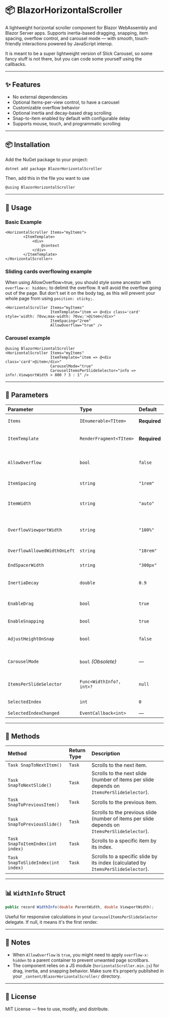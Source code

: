 # 📦 BlazorHorizontalScroller

A lightweight horizontal scroller component for Blazor WebAssembly and Blazor Server apps. Supports inertia-based dragging, snapping, item spacing, overflow control, and carousel mode — with smooth, touch-friendly interactions powered by JavaScript interop. 

It is meant to be a super lightweight version of Slick Carousel, so some fancy stuff is not there, but you can code some yourself using the callbacks. 

---

## ✨ Features

- No external dependencies
- Optional Items-per-view control, to have a carousel
- Customizable overflow behavior
- Optional inertia and decay-based drag scrolling
- Snap-to-item enabled by default with configurable delay
- Supports mouse, touch, and programmatic scrolling

---

## 📦 Installation

Add the NuGet package to your project:

```bash
dotnet add package BlazorHorizontalScroller
```

<!-- Then, reference the JavaScript file in your `index.html` (WASM) or `_Host.cshtml` (Server):

```html
<script src="_content/BlazorHorizontalScroller/horizontalScroller.min.js"></script>
``` -->

Then, add this in the file you want to use

```razor
@using BlazorHorizontalScroller
```
---

## 🔧 Usage

### Basic Example

```razor
<HorizontalScroller Items="myItems">
        <ItemTemplate>
            <div>
                @context
            </div>
        </ItemTemplate>
</HorizontalScroller>
```

### Sliding cards overflowing example
When using AllowOverflow=true, you should style some ancestor with `overflow-x: hidden;` to delimit the overflow. It will avoid the overflow going out of the page. But don't set it on the body tag, as this will prevent your whole page from using `position: sticky;`. 
```razor
<HorizontalScroller Items="myItems"
                    ItemTemplate="item => @<div class='card' style='width: 70vw;max-width: 70vw;'>@item</div>"
                    ItemSpacing="2rem"
                    AllowOverflow="true" />
```

### Carousel example

```razor
@using BlazorHorizontalScroller
<HorizontalScroller Items="myItems"
                    ItemTemplate="item => @<div class='card'>@item</div>"
                    CarouselMode="true"
                    CarouselItemsPerSlideSelector="info => info!.ViewportWidth > 800 ? 3 : 1" />
```

---

## 📐 Parameters

| Parameter                    | Type                     | Default      | Description                                                               |
| :--------------------------- | :----------------------- | :----------- | :------------------------------------------------------------------------ |
| `Items`                      | `IEnumerable<TItem>`     | **Required** | Collection of items to render                                             |
| `ItemTemplate`               | `RenderFragment<TItem>`  | **Required** | Template for each item (use `@context` to access item)                    |
| `AllowOverflow`              | `bool`                   | `false`      | Allows horizontal overflow (requires outer `overflow-x: hidden`)          |
| `ItemSpacing`                | `string`                 | `"1rem"`     | Spacing between items                                                     |
| `ItemWidth`                  | `string`                 | `"auto"`     | Width of each item (overrides `ItemsPerSlideSelector` if set)             |
| `OverflowViewportWidth`      | `string`                 | `"100%"`     | Width of viewport container when `AllowOverflow` is enabled               |
| `OverflowAllowedWidthOnLeft` | `string`                 | `"10rem"`    | Allowed overflow width on the left                                        |
| `EndSpacerWidth`             | `string`                 | `"300px"`    | Space after the last item                                                 |
| `InertiaDecay`               | `double`                 | `0.9`        | Decay rate of inertia speed (1.0 = infinite scroll)                       |
| `EnableDrag`                 | `bool`                   | `true`       | Enables drag-to-scroll with mouse/touch                                   |
| `EnableSnapping`             | `bool`                   | `true`       | Enables snap-to-item behavior after drag                                  |
| `AdjustHeightOnSnap`         | `bool`                   | `false`      | Will avoid visible cards to be to high because of other cards             |
| `CarouselMode`               | `bool` *(Obsolete)*      | —            | **Deprecated:** use `ItemsPerSlideSelector` and don't specify `ItemWidth` |
| `ItemsPerSlideSelector`      | `Func<WidthInfo?, int>?` | `null`       | If `ItemWidth` is `"auto"`, defines items per slide based on width info   |
| `SelectedIndex`              | `int`                    | `0`          | Sets the currently selected slide index                                   |
| `SelectedIndexChanged`       | `EventCallback<int>`     | —            | Callbac                                                                   |



---

## 📱 Methods

| Method                             | Return Type | Description                                                                                   |
| :--------------------------------- | :---------- | :-------------------------------------------------------------------------------------------- |
| `Task SnapToNextItem()`            | `Task`      | Scrolls to the next item.                                                                     |
| `Task SnapToNextSlide()`           | `Task`      | Scrolls to the next slide (number of items per slide depends on `ItemsPerSlideSelector`).     |
| `Task SnapToPreviousItem()`        | `Task`      | Scrolls to the previous item.                                                                 |
| `Task SnapToPreviousSlide()`       | `Task`      | Scrolls to the previous slide (number of items per slide depends on `ItemsPerSlideSelector`). |
| `Task SnapToItemIndex(int index)`  | `Task`      | Scrolls to a specific item by its index.                                                      |
| `Task SnapToSlideIndex(int index)` | `Task`      | Scrolls to a specific slide by its index (calculated by `ItemsPerSlideSelector`).             |


---

## 📊 `WidthInfo` Struct

```csharp
public record WidthInfo(double ParentWidth, double ViewportWidth);
```

Useful for responsive calculations in your `CarouselItemsPerSlideSelector` delegate. If null, it means it's the first render.

---

## 📜 Notes

- When `AllowOverflow` is `true`, you might need to apply `overflow-x: hidden` to a parent container to prevent unwanted page scrollbars.
- The component relies on a JS module (`horizontalScroller.min.js`) for drag, inertia, and snapping behavior. Make sure it’s properly published in your `_content/BlazorHorizontalScroller/` directory.

---

## 📣 License

MIT License — free to use, modify, and distribute.
